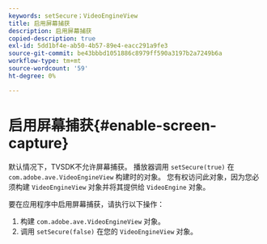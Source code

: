 ```yaml
---
keywords: setSecure；VideoEngineView
title: 启用屏幕捕获
description: 启用屏幕捕获
copied-description: true
exl-id: 5dd1bf4e-ab50-4b57-89e4-eacc291a9fe3
source-git-commit: be43bbbd1051886c8979ff590a3197b2a7249b6a
workflow-type: tm+mt
source-wordcount: '59'
ht-degree: 0%

---
```


# 启用屏幕捕获{#enable-screen-capture}

默认情况下，TVSDK不允许屏幕捕获。 播放器调用 `setSecure(true)` 在 `com.adobe.ave.VideoEngineView` 构建时的对象。 您有权访问此对象，因为您必须构建 `VideoEngineView` 对象并将其提供给 `VideoEngine` 对象。

要在应用程序中启用屏幕捕获，请执行以下操作：

1. 构建 `com.adobe.ave.VideoEngineView` 对象。
1. 调用 `setSecure(false)` 在您的 `VideoEngineView` 对象。
